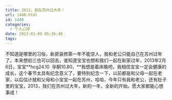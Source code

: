 ```yaml
---
title: 2013，我在苏州过大年！
url: 1440.html
id: 1440
categories:
  - 个人心得
date: 2013-02-09 05:36:48
tags:
---
```


不知道是哪里的习俗，新房装修第一年不能空人，我和老公只能自己在苏州过年了。本来想初三也可以回去，谁知道宝宝也想和我们一起在新家过年，2013年2月6日，宝宝**hcg24.10  孕酮10.80，**我想是着床晚吧，我相信宝宝一定会健康的成长，这个春节太具有纪念意义了，要特别纪念一下，以前都是和父母一起在老家，以后估计就和父母和小宝宝一起在苏州，哈哈，今年只有我和老公，还有肚子里的宝宝，2013，我们在苏州过大年，新的一年，全新的开始。愿大家都能心想事成！